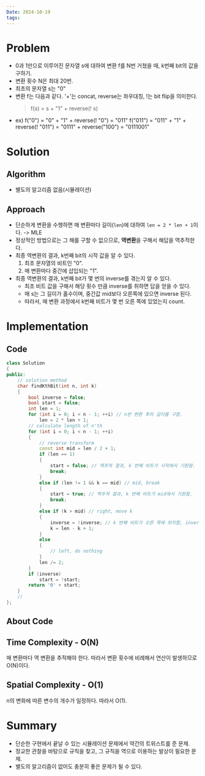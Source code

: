 ```yaml
---
Date: 2024-10-19
tags:
---
```

# Problem
- 0과 1만으로 이루어진 문자열 s에 대하여 변환 f를 N번 거쳤을 때, k번째 bit의 값을 구하기.
- 변환 횟수 N은 최대 20번.
- 최초의 문자열 s는 "0"
- 변환 f는 다음과 같다. '+'는 concat, reverse는 좌우대칭, !는 bit flip을 의미한다.
	>f(s) = s + "1" + reverse(! s)
- ex)
	f("0") = "0" + "1" + reverse(! "0") = "011"
	f("011") = "011" + "1" + reverse(! "011") = "0111" + reverse("100") = "0111001"

# Solution
## Algorithm
- 별도의 알고리즘 없음(시뮬레이션)
## Approach
- 단순하게 변환을 수행하면 매 변환마다 길이(``len``)에 대하여 ``len = 2 * len + 1``이다. -> MLE
- 정상적인 방법으로는 그 해를 구할 수 없으므로, **역변환**을 구해서 해답을 역추적한다.
- 최종 역변환의 결과, k번째 bit의 시작 값을 알 수 있다.
	1) 최초 문자열의 비트인 "0".
	2) 매 변환마다 중간에 삽입되는 "1".
- 최종 역변환의 결과, k번째 bit가 몇 번의 inverse를 겪는지 알 수 있다.
	- 최초 비트 값을 구해서 해당 횟수 만큼 inverse를 취하면 답을 얻을 수 있다.
	- 매 s는 그 길이가 홀수이며, 중간값 mid보다 오른쪽에 있으면 inverse 된다.
	- 따라서, 매 변환 과정에서 k번째 비트가 몇 번 오른 쪽에 있었는지 count.
# Implementation

## Code

``` C++
class Solution
{
public:
	// solution method
	char findKthBit(int n, int k)
	{
		bool inverse = false;
		bool start = false;
		int len = 1;
		for (int i = 0; i < n - 1; ++i) // n번 변환 후의 길이를 구함.
			len = 2 * len + 1;
		// calculate length of n'th 
		for (int i = 0; i < n - 1; ++i)
		{
			// reverse transform
			const int mid = len / 2 + 1;
			if (len == 1)
			{
				start = false; // 역추적 결과, k 번째 비트가 시작에서 기원함.
				break;
			}
			else if (len != 1 && k == mid) // mid, break
			{
                start = true; // 역추적 결과, k 번째 비트가 mid에서 기원함.
                break;
			}
			else if (k > mid) // right, move k
			{
				inverse = !inverse; // k 번째 비트가 오른 쪽에 위치함, inverse
				k = len - k + 1;
			}
			else
			{
				// left, do nothing
			}
			len /= 2;
		}
        if (inverse)
            start = !start;
		return '0' + start;
	}
	//
};
```

## About Code

## Time Complexity - O(N)
매 변환마다 역 변환을 추적해야 한다. 따라서 변환 횟수에 비례해서 연산이 발생하므로 O(N)이다.

## Spatial Complexity - O(1)
n의 변화에 따른 변수의 개수가 일정하다. 따라서 O(1).
# Summary
- 단순한 구현에서 끝날 수 있는 시뮬레이션 문제에서 약간의 트위스트를 준 문제.
- 정교한 관찰을 바탕으로 규칙을 찾고, 그 규칙을 역으로 이용하는 발상이 필요한 문제.
- 별도의 알고리즘이 없어도 충분히 좋은 문제가 될 수 있다.